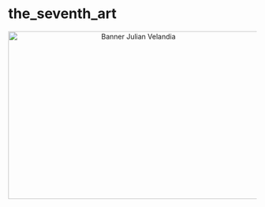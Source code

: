 # the_seventh_art
<p align="center">
<img width="512" height="341" alt="Banner Julian Velandia" src="https://media.elcomercio.com/wp-content/uploads/2023/01/Los-4-fantasticos-1024x683.jpg" />
</p>

